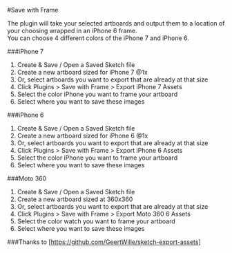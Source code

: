 #Save with Frame

The plugin will take your selected artboards and output them to a location of your choosing wrapped in an iPhone 6 frame.  
You can choose 4 different colors of the iPhone 7 and iPhone 6.

###iPhone 7
1. Create & Save / Open a Saved Sketch file
2. Create a new artboard sized for iPhone 7 @1x
3. Or, select artboards you want to export that are already at that size
4. Click Plugins > Save with Frame > Export iPhone 7 Assets
5. Select the color iPhone you want to frame your artboard
6. Select where you want to save these images

###iPhone 6
1. Create & Save / Open a Saved Sketch file
2. Create a new artboard sized for iPhone 6 @1x
3. Or, select artboards you want to export that are already at that size
4. Click Plugins > Save with Frame > Export iPhone 6 Assets
5. Select the color iPhone you want to frame your artboard
6. Select where you want to save these images

###Moto 360
1. Create & Save / Open a Saved Sketch file
2. Create a new artboard sized at 360x360
3. Or, select artboards you want to export that are already at that size
4. Click Plugins > Save with Frame > Export Moto 360 6 Assets
5. Select the color watch you want to frame your artboard
6. Select where you want to save these images


###Thanks to 
[https://github.com/GeertWille/sketch-export-assets]
